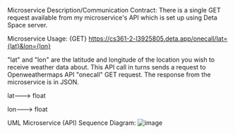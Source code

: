 Microservice Description/Communication Contract:
There is a single GET request available from my microservice's API which is set up using Deta Space server.

Microservice Usage:
{GET} https://cs361-2-l3925805.deta.app/onecall/lat={lat}&lon={lon}

"lat" and "lon" are the latitude and longitude of the location you wish to receive weather data about. This API call in turns sends a request to Openweathermaps API "onecall" GET request. The response from the microservice is in JSON.

lat---> float

lon---> float

UML Microservice (API) Sequence Diagram:
![image](https://user-images.githubusercontent.com/57605404/218647364-20b4d51b-500d-457e-b42f-330d8322b0bd.png)
